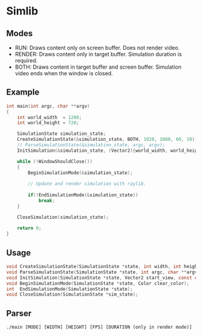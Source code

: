 # Simlib
## Modes
- RUN:    Draws content only on screen buffer. Does not render video.
- RENDER: Draws content only in target buffer. Simulation duration is required.
- BOTH:   Draws content in target buffer and screen buffer. Simulation video ends when the window is closed.
## Example
```c
int main(int argc, char **argv)
{   
    int world_width  = 1280;
    int world_height = 720;

    SimulationState simulation_state;
    CreateSimulationState(&simulation_state, BOTH, 1920, 1080, 60, 10);
    // ParseSimulationState(&simulation_state, argc, argv);
    InitSimulation(&simulation_state, (Vector2){world_width, world_height}, "Simlib");

    while (!WindowShouldClose())
    {
        BeginSimulationMode(&simulation_state);
        
        // Update and render simulation with raylib.
        
        if(!EndSimulationMode(&simulation_state))
            break;
    }

    CloseSimulation(simulation_state);
    
    return 0;
}
```
## Usage
```c
void CreateSimulationState(SimulationState *state, int width, int height, int fps, int duration);
void ParseSimulationState(SimulationState *state, int argc, char **argv);
void InitSimulation(SimulationState *state, Vector2 start_view, const char *title);
void BeginSimulationMode(SimulationState *state, Color clear_color);
int  EndSimulationMode(SimulationState *state);
void CloseSimulation(SimulationState *sim_state);
```
## Parser
```
./main [MODE] [WIDTH] [HEIGHT] [FPS] [DURATION (only in render mode)]
```
